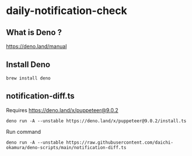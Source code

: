 # daily-notification-check

## What is Deno ?
https://deno.land/manual

## Install Deno
```macOS
brew install deno
```

## notification-diff.ts
Requires https://deno.land/x/puppeteer@9.0.2
```
deno run -A --unstable https://deno.land/x/puppeteer@9.0.2/install.ts
```

Run command
```
deno run -A --unstable https://raw.githubusercontent.com/daichi-okamura/deno-scripts/main/notification-diff.ts
```
